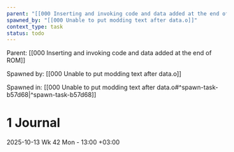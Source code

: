 ```yaml
---
parent: "[[000 Inserting and invoking code and data added at the end of ROM]]"
spawned_by: "[[000 Unable to put modding text after data.o]]"
context_type: task
status: todo
---
```


Parent: [[000 Inserting and invoking code and data added at the end of ROM]]

Spawned by: [[000 Unable to put modding text after data.o]]

Spawned in: [[000 Unable to put modding text after data.o#^spawn-task-b57d68|^spawn-task-b57d68]]

# 1 Journal

2025-10-13 Wk 42 Mon - 13:00 +03:00